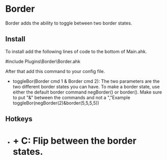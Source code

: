 Border
======

Border adds the ability to toggle between two border states.



Install
-------

To install add the following lines of code to the bottom of Main.ahk.

#include Plugins\\Border\\Border.ahk

After that add this command to your config file.

-   toggleBor(Border cmd 1 & Border cmd 2): The two parameters are the two
    different border states you can have. To make a border state, use either the
    default border command negBorder() or border(). Make sure to put "&" between
    the commands and not a ","Example toggleBor(negBorder(2)&border(5,5,5,5))



Hotkeys
-------

-   # + C: Flip between the border states.
